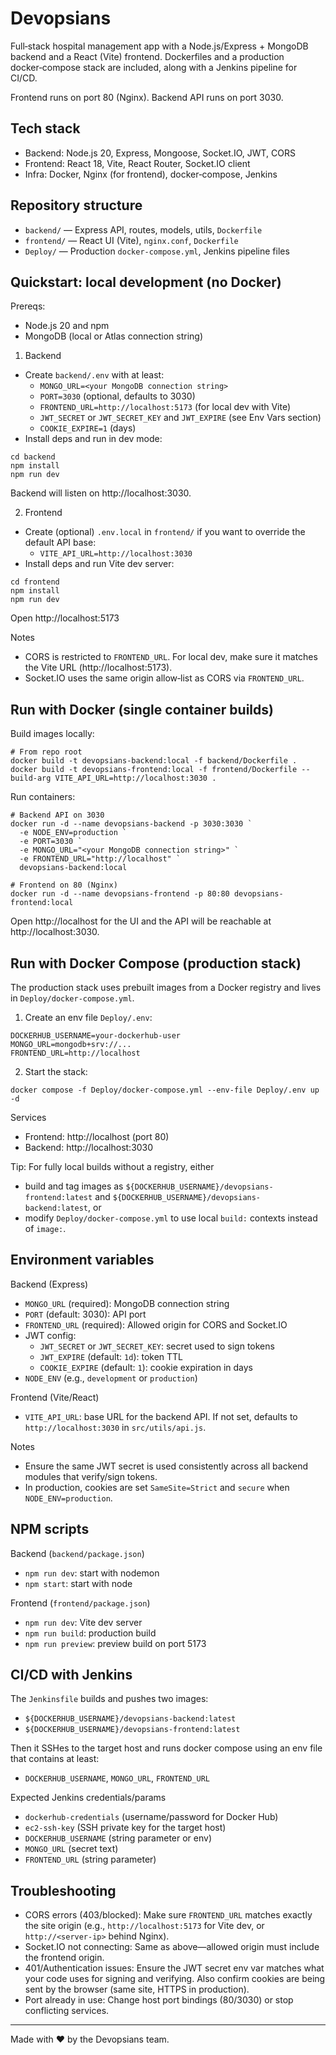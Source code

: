 # Devopsians

Full‑stack hospital management app with a Node.js/Express + MongoDB backend and a React (Vite) frontend. Dockerfiles and a production docker‑compose stack are included, along with a Jenkins pipeline for CI/CD.

Frontend runs on port 80 (Nginx). Backend API runs on port 3030.

## Tech stack

- Backend: Node.js 20, Express, Mongoose, Socket.IO, JWT, CORS
- Frontend: React 18, Vite, React Router, Socket.IO client
- Infra: Docker, Nginx (for frontend), docker‑compose, Jenkins

## Repository structure

- `backend/` — Express API, routes, models, utils, `Dockerfile`
- `frontend/` — React UI (Vite), `nginx.conf`, `Dockerfile`
- `Deploy/` — Production `docker-compose.yml`, Jenkins pipeline files

## Quickstart: local development (no Docker)

Prereqs:
- Node.js 20 and npm
- MongoDB (local or Atlas connection string)

1) Backend
- Create `backend/.env` with at least:
  - `MONGO_URL=<your MongoDB connection string>`
  - `PORT=3030` (optional, defaults to 3030)
  - `FRONTEND_URL=http://localhost:5173` (for local dev with Vite)
  - `JWT_SECRET` or `JWT_SECRET_KEY` and `JWT_EXPIRE` (see Env Vars section)
  - `COOKIE_EXPIRE=1` (days)
- Install deps and run in dev mode:

```pwsh
cd backend
npm install
npm run dev
```

Backend will listen on http://localhost:3030.

2) Frontend
- Create (optional) `.env.local` in `frontend/` if you want to override the default API base:
  - `VITE_API_URL=http://localhost:3030`
- Install deps and run Vite dev server:

```pwsh
cd frontend
npm install
npm run dev
```

Open http://localhost:5173

Notes
- CORS is restricted to `FRONTEND_URL`. For local dev, make sure it matches the Vite URL (http://localhost:5173).
- Socket.IO uses the same origin allow‑list as CORS via `FRONTEND_URL`.

## Run with Docker (single container builds)

Build images locally:

```pwsh
# From repo root
docker build -t devopsians-backend:local -f backend/Dockerfile .
docker build -t devopsians-frontend:local -f frontend/Dockerfile --build-arg VITE_API_URL=http://localhost:3030 .
```

Run containers:

```pwsh
# Backend API on 3030
docker run -d --name devopsians-backend -p 3030:3030 `
  -e NODE_ENV=production `
  -e PORT=3030 `
  -e MONGO_URL="<your MongoDB connection string>" `
  -e FRONTEND_URL="http://localhost" `
  devopsians-backend:local

# Frontend on 80 (Nginx)
docker run -d --name devopsians-frontend -p 80:80 devopsians-frontend:local
```

Open http://localhost for the UI and the API will be reachable at http://localhost:3030.

## Run with Docker Compose (production stack)

The production stack uses prebuilt images from a Docker registry and lives in `Deploy/docker-compose.yml`.

1) Create an env file `Deploy/.env`:

```
DOCKERHUB_USERNAME=your-dockerhub-user
MONGO_URL=mongodb+srv://...
FRONTEND_URL=http://localhost
```

2) Start the stack:

```pwsh
docker compose -f Deploy/docker-compose.yml --env-file Deploy/.env up -d
```

Services
- Frontend: http://localhost (port 80)
- Backend: http://localhost:3030

Tip: For fully local builds without a registry, either
- build and tag images as `${DOCKERHUB_USERNAME}/devopsians-frontend:latest` and `${DOCKERHUB_USERNAME}/devopsians-backend:latest`, or
- modify `Deploy/docker-compose.yml` to use local `build:` contexts instead of `image:`.

## Environment variables

Backend (Express)
- `MONGO_URL` (required): MongoDB connection string
- `PORT` (default: 3030): API port
- `FRONTEND_URL` (required): Allowed origin for CORS and Socket.IO
- JWT config:
  - `JWT_SECRET` or `JWT_SECRET_KEY`: secret used to sign tokens
  - `JWT_EXPIRE` (default: `1d`): token TTL
  - `COOKIE_EXPIRE` (default: `1`): cookie expiration in days
- `NODE_ENV` (e.g., `development` or `production`)

Frontend (Vite/React)
- `VITE_API_URL`: base URL for the backend API. If not set, defaults to `http://localhost:3030` in `src/utils/api.js`.

Notes
- Ensure the same JWT secret is used consistently across all backend modules that verify/sign tokens.
- In production, cookies are set `SameSite=Strict` and `secure` when `NODE_ENV=production`.

## NPM scripts

Backend (`backend/package.json`)
- `npm run dev`: start with nodemon
- `npm start`: start with node

Frontend (`frontend/package.json`)
- `npm run dev`: Vite dev server
- `npm run build`: production build
- `npm run preview`: preview build on port 5173

## CI/CD with Jenkins

The `Jenkinsfile` builds and pushes two images:
- `${DOCKERHUB_USERNAME}/devopsians-backend:latest`
- `${DOCKERHUB_USERNAME}/devopsians-frontend:latest`

Then it SSHes to the target host and runs docker compose using an env file that contains at least:
- `DOCKERHUB_USERNAME`, `MONGO_URL`, `FRONTEND_URL`

Expected Jenkins credentials/params
- `dockerhub-credentials` (username/password for Docker Hub)
- `ec2-ssh-key` (SSH private key for the target host)
- `DOCKERHUB_USERNAME` (string parameter or env)
- `MONGO_URL` (secret text)
- `FRONTEND_URL` (string parameter)

## Troubleshooting

- CORS errors (403/blocked): Make sure `FRONTEND_URL` matches exactly the site origin (e.g., `http://localhost:5173` for Vite dev, or `http://<server-ip>` behind Nginx).
- Socket.IO not connecting: Same as above—allowed origin must include the frontend origin.
- 401/Authentication issues: Ensure the JWT secret env var matches what your code uses for signing and verifying. Also confirm cookies are being sent by the browser (same site, HTTPS in production).
- Port already in use: Change host port bindings (80/3030) or stop conflicting services.

---

Made with ❤️ by the Devopsians team.
